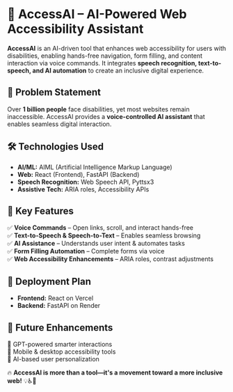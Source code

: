 # 🚀 AccessAI – AI-Powered Web Accessibility Assistant  

**AccessAI** is an AI-driven tool that enhances web accessibility for users with disabilities, enabling hands-free navigation, form filling, and content interaction via voice commands. It integrates **speech recognition, text-to-speech, and AI automation** to create an inclusive digital experience.  

## 🎯 Problem Statement  
Over **1 billion people** face disabilities, yet most websites remain inaccessible. AccessAI provides a **voice-controlled AI assistant** that enables seamless digital interaction.  

## 🛠️ Technologies Used  
- **AI/ML:** AIML (Artificial Intelligence Markup Language)  
- **Web:** React (Frontend), FastAPI (Backend)  
- **Speech Recognition:** Web Speech API, Pyttsx3  
- **Assistive Tech:** ARIA roles, Accessibility APIs  

## 🚀 Key Features  
✅ **Voice Commands** – Open links, scroll, and interact hands-free  
✅ **Text-to-Speech & Speech-to-Text** – Enables seamless browsing  
✅ **AI Assistance** – Understands user intent & automates tasks  
✅ **Form Filling Automation** – Complete forms via voice  
✅ **Web Accessibility Enhancements** – ARIA roles, contrast adjustments  

## 📌 Deployment Plan  
- **Frontend:** React on Vercel  
- **Backend:** FastAPI on Render  

## 📜 Future Enhancements  
🔹 GPT-powered smarter interactions  
🔹 Mobile & desktop accessibility tools  
🔹 AI-based user personalization  

🔥 **AccessAI is more than a tool—it's a movement toward a more inclusive web!** 💡♿🚀
